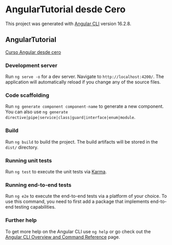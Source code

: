 # AngularTutorial desde Cero

This project was generated with [Angular CLI](https://github.com/angular/angular-cli) version 16.2.8.
## AngularTutorial
[Curso Angular desde cero](https://youtube.com/playlist?list=PLZ2ovOgdI-kWDh3jDh-GvgToRlVfwIUFw&si=W22PEwvI9-4TqlqQ)

### Development server

Run `ng serve -o` for a dev server. Navigate to `http://localhost:4200/`. The application will automatically reload if you change any of the source files.

### Code scaffolding

Run `ng generate component component-name` to generate a new component. You can also use `ng generate directive|pipe|service|class|guard|interface|enum|module`.

### Build

Run `ng build` to build the project. The build artifacts will be stored in the `dist/` directory.

### Running unit tests

Run `ng test` to execute the unit tests via [Karma](https://karma-runner.github.io).

### Running end-to-end tests

Run `ng e2e` to execute the end-to-end tests via a platform of your choice. To use this command, you need to first add a package that implements end-to-end testing capabilities.

### Further help

To get more help on the Angular CLI use `ng help` or go check out the [Angular CLI Overview and Command Reference](https://angular.io/cli) page.
